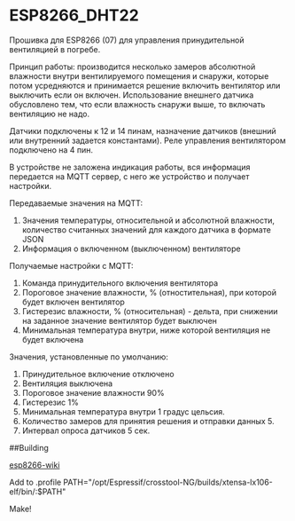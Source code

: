 # ESP8266_DHT22

Прошивка для ESP8266 (07) для управления принудительной вентиляцией в погребе.

Принцип работы: производится несколько замеров абсолютной влажности внутри вентилируемого помещения и снаружи, которые потом усредняются и принимается решение включить вентилятор или выключить если он включен. 
Использование внешнего датчика обусловлено тем, что если влажность снаружи выше, то включать вентиляцию не надо.

Датчики подключены к 12 и 14 пинам, назначение датчиков (внешний или внутренний задается константами).
Реле управления вентилятором подключено на 4 пин.

В устройстве не заложена индикация работы, вся информация передается на MQTT сервер, с него же устройство и получает настройки.

Передаваемые значения на MQTT:
1. Значения температуры, относительной и абсолютной влажности, количество считанных значений для каждого датчика в формате JSON
2. Информация о включенном (выключенном) вентиляторе 

Получаемые настройки с MQTT:
1. Команда принудительного включения вентилятора
2. Пороговое значение влажности, % (отностительная), при которой будет включен вентилятор
3. Гистерезис влажности, % (относительная) - дельта, при снижении на заданное значение вентилятор будет выключен
4. Минимальная температура внутри, ниже которой вентиляция не будет включена

Значения, установленные по умолчанию:
1. Принудительное включение отключено
2. Вентиляция выключена
3. Пороговое значение влажности 90%
4. Гистерезис 1%
5. Минимальная температура внутри 1 градус цельсия.
6. Количество замеров для принятия решения и отправки данных 5.
7. Интервал опроса датчиков 5 сек.

##Building

[esp8266-wiki](https://github.com/esp8266/esp8266-wiki/wiki/Toolchain)

Add to .profile
PATH="/opt/Espressif/crosstool-NG/builds/xtensa-lx106-elf/bin/:$PATH"

Make!




